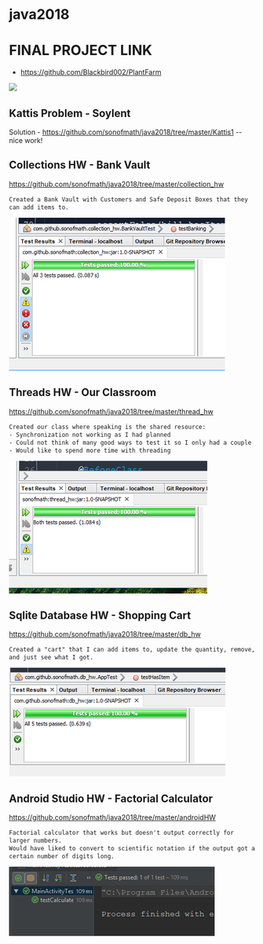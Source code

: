 # java2018

# FINAL PROJECT LINK
- https://github.com/Blackbird002/PlantFarm
<img src="SignUp.PNG">

## Kattis Problem - Soylent
Solution - https://github.com/sonofmath/java2018/tree/master/Kattis1
  -- nice work!
  
## Collections HW - Bank Vault
https://github.com/sonofmath/java2018/tree/master/collection_hw
```
Created a Bank Vault with Customers and Safe Deposit Boxes that they can add items to.  
```

<img src="collection_hw/PassesTests.PNG">

## Threads HW - Our Classroom
https://github.com/sonofmath/java2018/tree/master/thread_hw
```
Created our class where speaking is the shared resource:
- Synchronization not working as I had planned
- Could not think of many good ways to test it so I only had a couple
- Would like to spend more time with threading
```
<img src="thread_hw/Capture.PNG">

## Sqlite Database HW - Shopping Cart
https://github.com/sonofmath/java2018/tree/master/db_hw
```
Created a "cart" that I can add items to, update the quantity, remove, and just see what I got.
```
<img src="db_hw/Capture.PNG">

## Android Studio HW - Factorial Calculator
https://github.com/sonofmath/java2018/tree/master/androidHW
```
Factorial calculator that works but doesn't output correctly for larger numbers.
Would have liked to convert to scientific notation if the output got a certain number of digits long.
```
<img src="androidHW/Capture.PNG">

